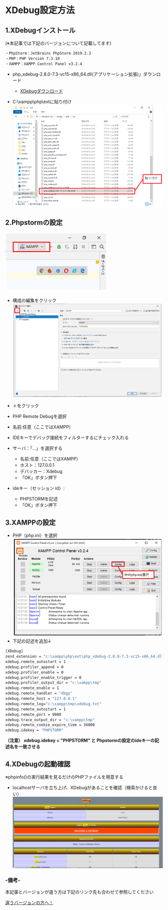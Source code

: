 # XDebug設定方法

## 1.XDebugインストール

(※本記事では下記のバージョンについて記載してます)

```bash
・PhpStorm：JetBrains PhpStorm 2019.2.3
・PHP：PHP Version 7.3.10
・XAMPP：XAMPP Control Panel v3.2.4
```

* php_xdebug-2.8.0-7.3-vc15-x86_64.dll(アプリケーション拡張)」ダウンロード
  * [XDebugダウンロード](https://xdebug.org/download)

* C:\xampp\php\extに貼り付け  
 ![画像1](img/gazo1.PNG)

## 2.Phpstormの設定  

 ![画像2](img/gazo2.PNG)

* 構成の編集をクリック  
 ![画像3](img/gazo3.PNG)
* ＋をクリック
* PHP Remote Debugを選択
* 名前:任意（ここではXAMPP）
  
* IDEキーでデバッグ接続をフィルターするにチェック入れる  
* サーバ：「...」を選択する
  * 名前:任意（ここではXAMPP）
  * ホスト：127.0.0.1
  * デバッカー：Xdebug
  * 「OK」ボタン押下
* ideキー（セッション id）:
  * PHPSTORMを記述
  * 「OK」ボタン押下
  
## 3.XAMPPの設定

* PHP（php.ini）を選択  
 ![画像4](img/gazo4.PNG)  
* 下記の記述を追加↓  
  
```bash
[XDebug]  
zend_extension = "c:\xampp\php\ext\php_xdebug-2.8.0-7.3-vc15-x86_64.dll"  
xdebug.remote_autostart = 1  
xdebug.profiler_append = 0  
xdebug.profiler_enable = 0  
xdebug.profiler_enable_trigger = 0  
xdebug.profiler_output_dir = "c:\xampp\tmp"  
xdebug.remote_enable = 1  
xdebug.remote_handler = "dbgp"  
xdebug.remote_host = "127.0.0.1"  
xdebug.remote_log="c:\xampp\tmp\xdebug.txt"  
xdebug.remote_autostart = 1  
xdebug.remote_port = 9000  
xdebug.trace_output_dir = "c:\xampp\tmp"  
xdebug.remote_cookie_expire_time = 36000  
xdebug.idekey = "PHPSTORM"  
```

**（注意） xdebug.idekey = "PHPSTORM" と Phpstormの設定のideキーの記述名を一致させる**

## 4.XDebugの起動確認

※phpinfo()の実行結果を見るだけのPHPファイルを用意する

* localhostサーバを立ち上げ、XDebugがあることを確認（検索かけると良い）  
 ![画像5](img/gazo5.PNG)

### -備考-

本記事とバージョンが違う方は下記のリンク先も合わせて参照してください  

[違うバージョンの方へ！](https://qiita.com/hitotch/items/7b2895f9822ded3fa7db)  
